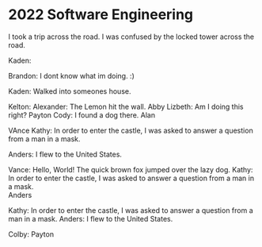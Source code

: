 # 2022 Software Engineering
I took a trip across the road.
I was confused by the locked tower across the road.

Kaden:   

Brandon: I dont know what im doing. :)   


Kaden: Walked into someones house.

Kelton:
Alexander: The Lemon hit the wall.
Abby
Lizbeth: Am I doing this right? 
Payton
Cody: I found a dog there.
Alan

VAnce
Kathy: In order to enter the castle, I was asked to answer a question from a man in a mask.  


Anders: I flew to the United States.  



Vance: Hello, World! The quick brown fox jumped over the lazy dog.
Kathy: In order to enter the castle, I was asked to answer a question from a man in a mask.  
Anders


Kathy: In order to enter the castle, I was asked to answer a question from a man in a mask.
Anders: I flew to the United States.



Colby:
Payton
